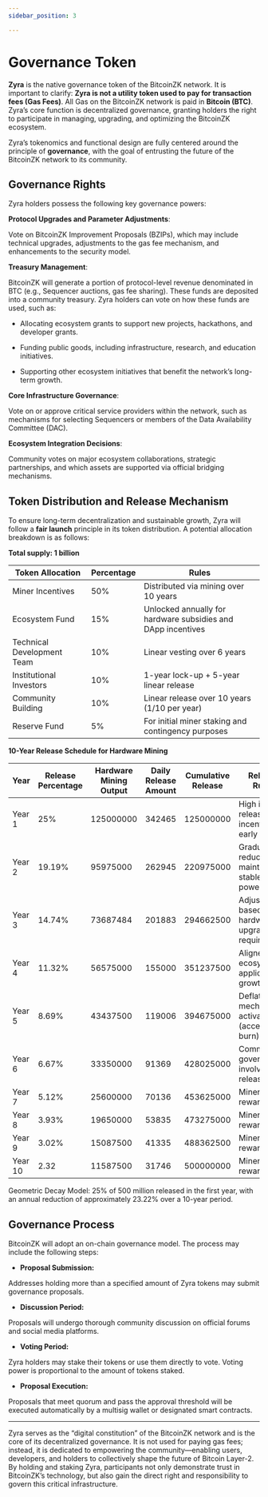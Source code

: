 ```yaml
---
sidebar_position: 3

---
```

# Governance Token

**Zyra** is the native governance token of the BitcoinZK network. It is important to clarify: **Zyra is not a utility token used to pay for transaction fees (Gas Fees)**. All Gas on the BitcoinZK network is paid in **Bitcoin (BTC)**. Zyra’s core function is decentralized governance, granting holders the right to participate in managing, upgrading, and optimizing the BitcoinZK ecosystem.

Zyra’s tokenomics and functional design are fully centered around the principle of **governance**, with the goal of entrusting the future of the BitcoinZK network to its community.

## **Governance Rights**

Zyra holders possess the following key governance powers:

**Protocol Upgrades and Parameter Adjustments**:

Vote on BitcoinZK Improvement Proposals (BZIPs), which may include technical upgrades, adjustments to the gas fee mechanism, and enhancements to the security model.

**Treasury Management**:

BitcoinZK will generate a portion of protocol-level revenue denominated in BTC (e.g., Sequencer auctions, gas fee sharing). These funds are deposited into a community treasury. Zyra holders can vote on how these funds are used, such as:

* Allocating ecosystem grants to support new projects, hackathons, and developer grants.

* Funding public goods, including infrastructure, research, and education initiatives.

* Supporting other ecosystem initiatives that benefit the network’s long-term growth.

**Core Infrastructure Governance**:

Vote on or approve critical service providers within the network, such as mechanisms for selecting Sequencers or members of the Data Availability Committee (DAC).

**Ecosystem Integration Decisions**:

Community votes on major ecosystem collaborations, strategic partnerships, and which assets are supported via official bridging mechanisms.

## **Token Distribution and Release Mechanism**

To ensure long-term decentralization and sustainable growth, Zyra will follow a **fair launch** principle in its token distribution. A potential allocation breakdown is as follows:

**Total supply: 1 billion**

| Token Allocation           | Percentage | Rules                                                        |
| -------------------------- | ---------- | ------------------------------------------------------------ |
| Miner Incentives           | 50%        | Distributed via mining over 10 years                         |
| Ecosystem Fund             | 15%        | Unlocked annually for hardware subsidies and DApp incentives |
| Technical Development Team | 10%        | Linear vesting over 6 years                                  |
| Institutional Investors    | 10%        | 1-year lock-up + 5-year linear release                       |
| Community Building         | 10%        | Linear release over 10 years (1/10 per year)                 |
| Reserve Fund               | 5%         | For initial miner staking and contingency purposes           |

**10-Year Release Schedule for Hardware Mining**

| Year          | Release Percentage | Hardware Mining Output | Daily Release Amount | Cumulative Release | Release Rules                                       |
| ------------- | ------------------ | ---------------------- | -------------------- | ------------------ | --------------------------------------------------- |
| Year 1        | 25%                | 125000000              | 342465               | 125000000          | High initial release to incentivize early miners    |
| Year 2        | 19.19%             | 95975000               | 262945               | 220975000          | Gradual reduction to maintain stable hash power     |
| Year 3        | 14.74%             | 73687484               | 201883               | 294662500          | Adjustments based on hardware upgrade requirements  |
| Year 4        | 11.32%             | 56575000               | 155000               | 351237500          | Aligned with ecosystem application growth           |
| Year 5        | 8.69%              | 43437500               | 119006               | 394675000          | Deflationary mechanism activated (accelerated burn) |
| Year 6        | 6.67%              | 33350000               | 91369                | 428025000          | Community governance involved in release rate       |
| Year 7        | 5.12%              | 25600000               | 70136                | 453625000          | Miner rewards                                       |
| Year 8        | 3.93%              | 19650000               | 53835                | 473275000          | Miner rewards                                       |
| Year 9        | 3.02%              | 15087500               | 41335                | 488362500          | Miner rewards                                       |
| Year 10       | 2.32               | 11587500               | 31746                | 500000000          | Miner rewards                                       |

Geometric Decay Model: 25% of 500 million released in the first year, with an annual reduction of approximately 23.22% over a 10-year period.

## **Governance Process**

BitcoinZK will adopt an on-chain governance model. The process may include the following steps:

* **Proposal Submission:**

Addresses holding more than a specified amount of Zyra tokens may submit governance proposals.

* **Discussion Period:**

Proposals will undergo thorough community discussion on official forums and social media platforms.

* **Voting Period:**

Zyra holders may stake their tokens or use them directly to vote. Voting power is proportional to the amount of tokens staked.

* **Proposal Execution:**

Proposals that meet quorum and pass the approval threshold will be executed automatically by a multisig wallet or designated smart contracts.

***



Zyra serves as the “digital constitution” of the BitcoinZK network and is the core of its decentralized governance. It is not used for paying gas fees; instead, it is dedicated to empowering the community—enabling users, developers, and holders to collectively shape the future of Bitcoin Layer-2. By holding and staking Zyra, participants not only demonstrate trust in BitcoinZK’s technology, but also gain the direct right and responsibility to govern this critical infrastructure.

